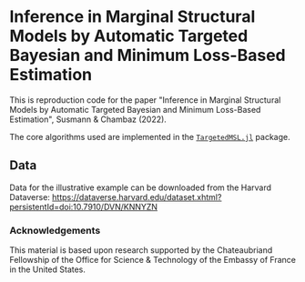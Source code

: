 # Inference in Marginal Structural Models by Automatic Targeted Bayesian and Minimum Loss-Based Estimation

This is reproduction code for the paper "Inference in Marginal Structural Models by Automatic Targeted Bayesian and Minimum Loss-Based Estimation", Susmann & Chambaz (2022).

The core algorithms used are implemented in the [`TargetedMSL.jl`](https://github.com/herbps10/TargetedMSM.jl) package.

## Data
Data for the illustrative example can be downloaded from the Harvard
Dataverse: https://dataverse.harvard.edu/dataset.xhtml?persistentId=doi:10.7910/DVN/KNNYZN

### Acknowledgements
This material is based upon research supported by the Chateaubriand Fellowship of the Office for Science & Technology of the Embassy of France in the United States.
